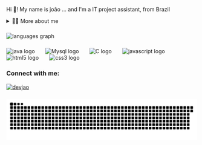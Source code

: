 <p align="left">Hi 👋! My name is joão ... and I'm a IT project assistant, from Brazil</p>
<details>
  <summary>👨‍💻 More about me</summary>

  - 💬 I am 19 years old, currently living in Brazil. I have experience in project management and I am studying software engineering at college.

  - ⚡ I like to read, whether it's a good book, manga, I write poems, I play the ukulele as well as watching movies and playing games! I believe that our personal interests contribute to a more refined perception of things and problem-solving. ;-;
</details>

###

<div align="left">
  <img src="https://github-readme-stats.vercel.app/api/top-langs?username=KronosZbr&locale=en&hide_title=false&layout=compact&card_width=320&langs_count=5&theme=dracula&hide_border=false" height="150" alt="languages graph"  />
</div>


###

<div align="left">
  <img src="https://cdn.jsdelivr.net/gh/devicons/devicon@latest/icons/java/java-original-wordmark.svg" height="50" alt="java logo"  />
  <img width="20" />
  <img src="https://cdn.jsdelivr.net/gh/devicons/devicon@latest/icons/mysql/mysql-original-wordmark.svg" height="50" alt="Mysql logo"  />
  <img width="20" />
  <img src="https://cdn.jsdelivr.net/gh/devicons/devicon@latest/icons/c/c-original.svg" height="50" alt="C logo"  />
  <img width="20" />
  <img src="https://cdn.jsdelivr.net/gh/devicons/devicon/icons/javascript/javascript-original.svg" height="50" alt="javascript logo"  />
  <img width="20" />
  <img src="https://cdn.jsdelivr.net/gh/devicons/devicon/icons/html5/html5-original.svg" height="50" alt="html5 logo"  />
  <img width="20" />
  <img src="https://cdn.jsdelivr.net/gh/devicons/devicon/icons/css3/css3-original.svg" height="50" alt="css3 logo"  />
  <img width="20" />
  
          

###
<h3 align="left">Connect with me:</h3>
<div align="left">
<p align="left">
<a href="https://br.linkedin.com/in/joão-vitor-dysarz-189708309" target="blank"><img align="center" src="https://raw.githubusercontent.com/rahuldkjain/github-profile-readme-generator/master/src/images/icons/Social/linked-in-alt.svg" alt="devjao" height="30" width="40" /></a>
</p>
</div>


###
<picture align="left">
  <source media="(prefers-color-scheme: dark)" srcset="https://raw.githubusercontent.com/KronosZbr/KronosZbr/output/github-contribution-grid-snake-dark.svg">
  <source media="(prefers-color-scheme: light)" srcset="https://raw.githubusercontent.com/KronosZbr/KronosZbr/output/github-contribution-grid-snake.svg">
  <img alt="github contribution grid snake animation" src="https://raw.githubusercontent.com/KronosZbr/KronosZbr/output/github-contribution-grid-snake.svg">
</picture>



